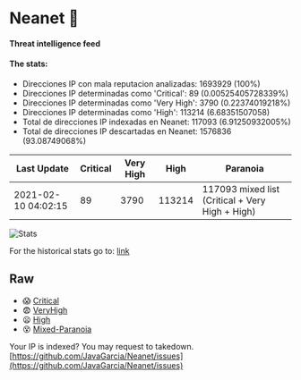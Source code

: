 # Neanet :hocho:
#### Threat intelligence feed
#### The stats:

- Direcciones IP con mala reputacion analizadas: 1693929 (100%)
- Direcciones IP determinadas como 'Critical':  89 (0.00525405728339%)
- Direcciones IP determinadas como 'Very High':  3790 (0.22374019218%)
- Direcciones IP determinadas como 'High':  113214 (6.68351507058)
- Total de direcciones IP indexadas en Neanet:  117093 (6.91250932005%)
- Total de direcciones IP descartadas en Neanet:  1576836 (93.08749068%)

| Last Update | Critical | Very High | High | Paranoia |
| --- | --- | --- | --- | --- |
| 2021-02-10 04:02:15 | 89 | 3790 | 113214 | 117093 mixed list (Critical + Very High + High)|

![Stats](https://docs.google.com/spreadsheets/d/e/2PACX-1vSnaNMIXVabIpDJjufMlzH7poXnshF3mgd8Is1g9ytUEzVsP5my4Trn8f-xkoLLQ38xpL3HtmUexLo6/pubchart?oid=501124687&format=image)

For the historical stats go to: [link](/stats.csv)
## Raw
- :scream: [Critical](https://raw.githubusercontent.com/JavaGarcia/Neanet/master/blacklists/neanet_critical.txt)
- :fearful: [VeryHigh](https://raw.githubusercontent.com/JavaGarcia/Neanet/master/blacklists/neanet_veryHigh.txtt)
- :frowning: [High](https://raw.githubusercontent.com/JavaGarcia/Neanet/master/blacklists/neanet_high.txt)
- :dizzy_face: [Mixed-Paranoia](https://raw.githubusercontent.com/JavaGarcia/Neanet/master/blacklists/neanet_all.txt)


Your IP is indexed? You may request to takedown. [https://github.com/JavaGarcia/Neanet/issues](https://github.com/JavaGarcia/Neanet/issues)

























































































































































































































































































































































































































































































































































































































































































































































































































































































































































































































































































































































































































































































































































































































































































































































































































































































































































































































































































































































































































































































































































































































































































































































































































































































































































































































































































































































































































































































































































































































































































































































































































































































































































































































































































































































































































































































































































































































































































































































































































































































































































































































































